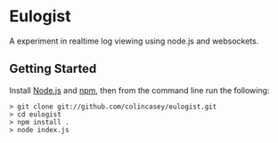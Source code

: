 Eulogist
========

A experiment in realtime log viewing using node.js and websockets.

## Getting Started

Install [Node.js](http://nodejs.org/) and [npm](https://npmjs.org/), then from the command line run the following:

    > git clone git://github.com/colincasey/eulogist.git
    > cd eulogist
    > npm install .
    > node index.js
